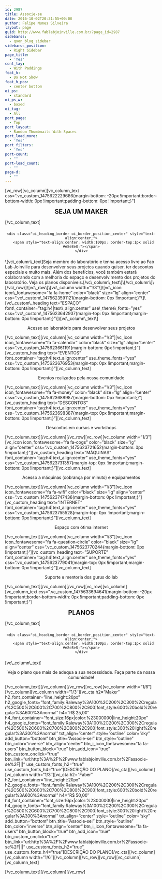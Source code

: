 ```yaml
---
id: 2987
title: Associe-se
date: 2016-10-02T20:31:55+00:00
author: Felipe Nunes Silveira
layout: page
guid: http://www.fablabjoinville.com.br/?page_id=2987
sidebarss:
  - qoon_blog_sidebar
sidebarss_position:
  - Right Sidebar
page_title:
  - 'Yes'
cont_lay:
  - With Paddings
feat_h:
  - Do Not Show
feat_h_pos:
  - center bottom
oi_ps:
  - standard
oi_ps_w:
  - boxed
oi_tag:
  - All
port_page:
  - Top
port_layout:
  - Random Thumbnails With Spaces
port_load_more:
  - 'Yes'
port_filters:
  - 'Yes'
port-count:
  - ""
port-load_count:
  - ""
page-d:
  - ""
---
```

\[vc\_row\]\[vc\_column\][vc\_column\_text css=&#8221;.vc\_custom\_1475622229686{margin-bottom: -20px !important;border-bottom-width: 0px !important;padding-bottom: 0px !important;}&#8221;]

<h2 style="text-align: center; margin: 0px;">
  SEJA UM <strong>MAKER</strong>
</h2>

[/vc\_column\_text]

<div class="oi_custom_heading_holder" style="margin-bottom:20px">
  <div class="oi_vc_heading oi_border_position_center" style="text-align:center; ">
    <h3 style="color:#000000; font-style:normal;" class="oi_icon_titile">
    </h3>
    
    <div class="oi_heading_border oi_border_position_center" style="text-align:center;">
      <span style="text-align:center; width:100px; border-top:1px solid #e8e8e8;"></span>
    </div>
  </div>
</div>\[vc\_column\_text]Seja membro do laboratório e tenha acesso livre ao Fab Lab Joinville para desenvolver seus projetos quando quiser, ter descontos especiais e muito mais. Além dos benefícios, você também estará colaborando com a melhoria do espaço e desenvolvimento dos projetos do laboratório. Veja os planos disponíveis.[/vc\_column\_text\]\[/vc\_column\]\[/vc\_row\]\[vc\_row\]\[vc\_column width=&#8221;1/3&#8243;\]\[vc\_icon icon\_fontawesome=&#8221;fa fa-home&#8221; color=&#8221;black&#8221; size=&#8221;lg&#8221; align=&#8221;center&#8221; css=&#8221;.vc\_custom\_1475623591121{margin-bottom: 0px !important;}&#8221;\]\[vc\_custom\_heading text=&#8221;ESPAÇO&#8221; font\_container=&#8221;tag:h4|text\_align:center&#8221; use\_theme\_fonts=&#8221;yes&#8221; css=&#8221;.vc\_custom\_1475623642937{margin-top: 0px !important;margin-bottom: 0px !important;}&#8221;\]\[vc\_column\_text\]

<p style="text-align: center;">
  Acesso ao laboratório para desenvolver seus projetos
</p>

\[/vc\_column\_text\]\[/vc\_column\]\[vc\_column width=&#8221;1/3&#8243;\]\[vc\_icon icon\_fontawesome=&#8221;fa fa-calendar&#8221; color=&#8221;black&#8221; size=&#8221;lg&#8221; align=&#8221;center&#8221; css=&#8221;.vc\_custom\_1475623661191{margin-bottom: 0px !important;}&#8221;\]\[vc\_custom\_heading text=&#8221;EVENTOS&#8221; font\_container=&#8221;tag:h4|text\_align:center&#8221; use\_theme\_fonts=&#8221;yes&#8221; css=&#8221;.vc\_custom\_1475623676953{margin-top: 0px !important;margin-bottom: 0px !important;}&#8221;\]\[vc\_column\_text\]

<p style="text-align: center;">
  Eventos realizados pela nossa comunidade
</p>

\[/vc\_column\_text\]\[/vc\_column\]\[vc\_column width=&#8221;1/3&#8243;\]\[vc\_icon icon\_fontawesome=&#8221;fa fa-money&#8221; color=&#8221;black&#8221; size=&#8221;lg&#8221; align=&#8221;center&#8221; css=&#8221;.vc\_custom\_1475623688987{margin-bottom: 0px !important;}&#8221;\]\[vc\_custom\_heading text=&#8221;DESCONTOS&#8221; font\_container=&#8221;tag:h4|text\_align:center&#8221; use\_theme\_fonts=&#8221;yes&#8221; css=&#8221;.vc\_custom\_1475623698387{margin-top: 0px !important;margin-bottom: 0px !important;}&#8221;\]\[vc\_column\_text\]

<p style="text-align: center;">
  Descontos em cursos e workshops
</p>

\[/vc\_column\_text\]\[/vc\_column\]\[/vc\_row\]\[vc\_row\]\[vc\_column width=&#8221;1/3&#8243;\]\[vc\_icon icon\_fontawesome=&#8221;fa fa-cogs&#8221; color=&#8221;black&#8221; size=&#8221;lg&#8221; align=&#8221;center&#8221; css=&#8221;.vc\_custom\_1475623721652{margin-bottom: 0px !important;}&#8221;\]\[vc\_custom\_heading text=&#8221;MÁQUINAS&#8221; font\_container=&#8221;tag:h4|text\_align:center&#8221; use\_theme\_fonts=&#8221;yes&#8221; css=&#8221;.vc\_custom\_1475623731357{margin-top: 0px !important;margin-bottom: 0px !important;}&#8221;\]\[vc\_column\_text\]

<p style="text-align: center;">
  Acesso a máquinas (cobrança por minuto) e equipamentos
</p>

\[/vc\_column\_text\]\[/vc\_column\]\[vc\_column width=&#8221;1/3&#8243;\]\[vc\_icon icon\_fontawesome=&#8221;fa fa-wifi&#8221; color=&#8221;black&#8221; size=&#8221;lg&#8221; align=&#8221;center&#8221; css=&#8221;.vc\_custom\_1475623747436{margin-bottom: 0px !important;}&#8221;\]\[vc\_custom\_heading text=&#8221;INTERNET&#8221; font\_container=&#8221;tag:h4|text\_align:center&#8221; use\_theme\_fonts=&#8221;yes&#8221; css=&#8221;.vc\_custom\_1475623755528{margin-top: 0px !important;margin-bottom: 0px !important;}&#8221;\]\[vc\_column\_text\]

<p style="text-align: center;">
  Espaço com ótima internet
</p>

\[/vc\_column\_text\]\[/vc\_column\]\[vc\_column width=&#8221;1/3&#8243;\]\[vc\_icon icon\_fontawesome=&#8221;fa fa-question-circle&#8221; color=&#8221;black&#8221; size=&#8221;lg&#8221; align=&#8221;center&#8221; css=&#8221;.vc\_custom\_1475623770244{margin-bottom: 0px !important;}&#8221;\]\[vc\_custom\_heading text=&#8221;SUPORTE&#8221; font\_container=&#8221;tag:h4|text\_align:center&#8221; use\_theme\_fonts=&#8221;yes&#8221; css=&#8221;.vc\_custom\_1475623779041{margin-top: 0px !important;margin-bottom: 0px !important;}&#8221;\]\[vc\_column\_text\]

<p style="text-align: center;">
  Suporte e mentoria dos gurus do lab
</p>

\[/vc\_column\_text\]\[/vc\_column\]\[/vc\_row\]\[vc\_row\]\[vc\_column\]\[vc\_column\_text css=&#8221;.vc\_custom\_1475633694641{margin-bottom: -20px !important;border-bottom-width: 0px !important;padding-bottom: 0px !important;}&#8221;\]

<h2 style="text-align: center; margin: 0px;">
  PLANOS
</h2>

[/vc\_column\_text]

<div class="oi_custom_heading_holder" style="margin-bottom:20px">
  <div class="oi_vc_heading oi_border_position_center" style="text-align:center; ">
    <h3 style="color:#000000; font-style:normal;" class="oi_icon_titile">
    </h3>
    
    <div class="oi_heading_border oi_border_position_center" style="text-align:center;">
      <span style="text-align:center; width:100px; border-top:1px solid #e8e8e8;"></span>
    </div>
  </div>
</div>[vc\_column\_text]

<div id="fws_57f433f9bbe18" class="wpb_row vc_row-fluid full-width-section standard_section " data-using-ctc="true">
  <div class="col span_12 custom center">
    <div class="vc_span8 wpb_column column_container col no-extra-padding" data-hover-bg="" data-animation="" data-delay="0">
      <div class="wpb_wrapper">
        <div class="wpb_text_column wpb_content_element ">
          <div class="wpb_wrapper">
            <p style="text-align: center;">
              Veja o plano que mais de adequa a sua necessidade. Faça parte da nossa comunidade!
            </p>
          </div>
        </div>
      </div>
    </div>
  </div>
</div>

\[/vc\_column\_text\]\[/vc\_column\]\[/vc\_row\]\[vc\_row\]\[vc\_column width=&#8221;1/6&#8243;\]\[/vc\_column\]\[vc\_column width=&#8221;1/3&#8243;\]\[vc\_cta h2=&#8221;Maker&#8221; h2\_font\_container=&#8221;line\_height:20px&#8221; h2\_google\_fonts=&#8221;font\_family:Raleway%3A100%2C200%2C300%2Cregular%2C500%2C600%2C700%2C800%2C900|font\_style:600%20bold%20regular%3A600%3Anormal&#8221; h4=&#8221;R$ 25,00&#8243; h4\_font\_container=&#8221;font\_size:16px|color:%23000000|line\_height:20px&#8221; h4\_google\_fonts=&#8221;font\_family:Raleway%3A100%2C200%2C300%2Cregular%2C500%2C600%2C700%2C800%2C900|font\_style:300%20light%20regular%3A300%3Anormal&#8221; txt\_align=&#8221;center&#8221; style=&#8221;outline&#8221; color=&#8221;sky&#8221; add\_button=&#8221;bottom&#8221; btn\_title=&#8221;Associe-se!&#8221; btn\_style=&#8221;outline&#8221; btn\_color=&#8221;inverse&#8221; btn\_align=&#8221;center&#8221; btn\_i\_icon\_fontawesome=&#8221;fa fa-users&#8221; btn\_button\_block=&#8221;true&#8221; btn\_add\_icon=&#8221;true&#8221; btn\_custom\_onclick=&#8221;true&#8221; btn\_link=&#8221;url:http%3A%2F%2Fwww.fablabjoinville.com.br%2Fassocie-se%2F|||&#8221; use\_custom\_fonts\_h2=&#8221;true&#8221; use\_custom\_fonts\_h4=&#8221;true&#8221;\]DESCRIÇÃO DO PLANO\[/vc\_cta\]\[/vc\_column\]\[vc\_column width=&#8221;1/3&#8243;\]\[vc\_cta h2=&#8221;Faber&#8221; h2\_font\_container=&#8221;line\_height:20px&#8221; h2\_google\_fonts=&#8221;font\_family:Raleway%3A100%2C200%2C300%2Cregular%2C500%2C600%2C700%2C800%2C900|font\_style:600%20bold%20regular%3A600%3Anormal&#8221; h4=&#8221;R$ 50,00&#8243; h4\_font\_container=&#8221;font\_size:16px|color:%23000000|line\_height:20px&#8221; h4\_google\_fonts=&#8221;font\_family:Raleway%3A100%2C200%2C300%2Cregular%2C500%2C600%2C700%2C800%2C900|font\_style:300%20light%20regular%3A300%3Anormal&#8221; txt\_align=&#8221;center&#8221; style=&#8221;outline&#8221; color=&#8221;sky&#8221; add\_button=&#8221;bottom&#8221; btn\_title=&#8221;Associe-se!&#8221; btn\_style=&#8221;outline&#8221; btn\_color=&#8221;inverse&#8221; btn\_align=&#8221;center&#8221; btn\_i\_icon\_fontawesome=&#8221;fa fa-users&#8221; btn\_button\_block=&#8221;true&#8221; btn\_add\_icon=&#8221;true&#8221; btn\_custom\_onclick=&#8221;true&#8221; btn\_link=&#8221;url:http%3A%2F%2Fwww.fablabjoinville.com.br%2Fassocie-se%2F|||&#8221; use\_custom\_fonts\_h2=&#8221;true&#8221; use\_custom\_fonts\_h4=&#8221;true&#8221;\]DESCRIÇÃO DO PLANO\[/vc\_cta\]\[/vc\_column\]\[vc\_column width=&#8221;1/6&#8243;\]\[/vc\_column\]\[/vc\_row\]\[vc\_row\]\[vc\_column\]\[vc\_column\_text\]

\[/vc\_column\_text\]\[/vc\_column\][/vc\_row]